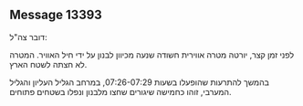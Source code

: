 ## Message 13393

דובר צה"ל:

לפני זמן קצר, יורטה מטרה אווירית חשודה שנעה מכיוון לבנון על ידי חיל האוויר. המטרה לא חצתה לשטח הארץ.

בהמשך להתרעות שהופעלו בשעות 07:26-07:29, במרחב הגליל העליון והגליל המערבי, זוהו כחמישה שיגורים שחצו מלבנון ונפלו בשטחים פתוחים.

